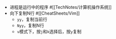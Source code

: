 - 进程是运行中的程序 #[[TechNotes/计算机操作系统]]
- 向下复制N行 #[[CheatSheets/Vim]]
	- `yy`，复制当前行
	- `Nyy`，复制N行
	- `v`模式下，按`j`和`k`选择后，按`y`复制
